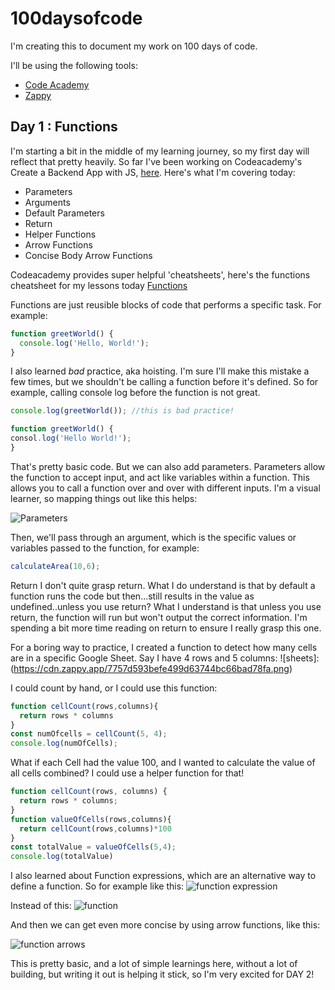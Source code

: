 # 100daysofcode
I'm creating this to document my work on 100 days of code.

I'll be using the following tools:
- [Code Academy](http://codeacademy.com)
- [Zappy](https://zapier.com/zappy)


## Day 1 : Functions

I'm starting a bit in the middle of my learning journey, so my first day will reflect that pretty heavily. So far I've been working on Codeacademy's Create a Backend App with JS, [here](https://www.codecademy.com/learn/paths/create-a-back-end-app-with-javascript).
Here's what I'm covering today:
- Parameters 
- Arguments
- Default Parameters
- Return
- Helper Functions
- Arrow Functions
- Concise Body Arrow Functions

Codeacademy provides super helpful 'cheatsheets', here's the functions cheatsheet for my lessons today [Functions](https://www.codecademy.com/learn/paths/create-a-back-end-app-with-javascript/tracks/bapi-javascript-conditionals-and-functions/modules/learn-javascript-functions/cheatsheet)

Functions are just reusible blocks of code that performs a specific task. For example:

```javascript
function greetWorld() {
  console.log('Hello, World!');
}
```
I also learned _bad_ practice, aka hoisting. I'm sure I'll make this mistake a few times, but we shouldn't be calling a function before it's defined. So for example, calling console log before the function is not great. 

```javascript
console.log(greetWorld()); //this is bad practice!

function greetWorld() {
consol.log('Hello World!');
}
```

That's pretty basic code. But we can also add parameters. Parameters allow the function to accept input, and act like variables within a function. This allows you to call a function over and over with different inputs. I'm a visual learner, so mapping things out like this helps:

![Parameters](https://cdn.zappy.app/463810aea70a426ab8294016d7eee43e.png)

Then, we'll pass through an argument, which is the specific values or variables passed to the function, for example:

```javascript
calculateArea(10,6);
```
Return
I don't quite grasp return. What I do understand is that by default a function runs the code but then...still results in the value as undefined..unless you use return? What I understand is that unless you use return, the function will run but won't output the correct information. I'm spending a bit more time reading on return to ensure I really grasp this one.

For a boring way to practice, I created a function to detect how many cells are in a specific Google Sheet. Say I have 4 rows and 5 columns:
![sheets]:(https://cdn.zappy.app/7757d593befe499d63744bc66bad78fa.png)

I could count by hand, or I could use this function:

```javascript
function cellCount(rows,columns){
  return rows * columns
}
const numOfcells = cellCount(5, 4);
console.log(numOfCells);
```

What if each Cell had the value 100, and I wanted to calculate the value of all cells combined? I could use a helper function for that! 

``` javascript
function cellCount(rows, columns) {
  return rows * columns;
}
function valueOfCells(rows,columns){
  return cellCount(rows,columns)*100
}
const totalValue = valueOfCells(5,4);
console.log(totalValue)
```

I also learned about Function expressions, which are an alternative way to define a function. So for example like this:
![function expression](https://cdn.zappy.app/ed16c2fdacc1e2e2d29caffe1e9652e2.png)

Instead of this:
![function](https://cdn.zappy.app/6a6fb6b82176c5dfc7e7345fbab91c10.png)

And then we can get even more concise by using arrow functions, like this:  


![function arrows](https://cdn.zappy.app/6a7fe0daaa2fa4f796cc5387216e56a4.png)

This is pretty basic, and a lot of simple learnings here, without a lot of building, but writing it out is helping it stick, so I'm very excited for DAY 2! 
